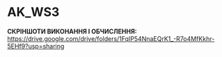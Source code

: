 # AK_WS3

<strong>СКРІНШОТИ ВИКОНАННЯ І ОБЧИСЛЕННЯ: </strong> https://drive.google.com/drive/folders/1FqIP54NnaEQrK1_-R7o4MfKkhr-5EHf9?usp=sharing
